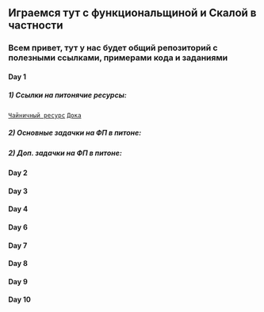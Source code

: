 ## Играемся тут с функциональщиной и Скалой в частности

### Всем привет, тут у нас будет общий репозиторий с полезными ссылками, примерами кода и заданиями

#### Day 1

##### 1)  Ссылки на питонячие ресурсы:

[`Чайничный ресурс`](https://pythonworld.ru) 
[`Дока`](https://docs.python.org/3/) 

##### 2)  Основные задачки на ФП в питоне:

##### 2)  Доп. задачки на ФП в питоне:



#### Day 2

#### Day 3

#### Day 4

#### Day 6

#### Day 7

#### Day 8

#### Day 9

#### Day 10
